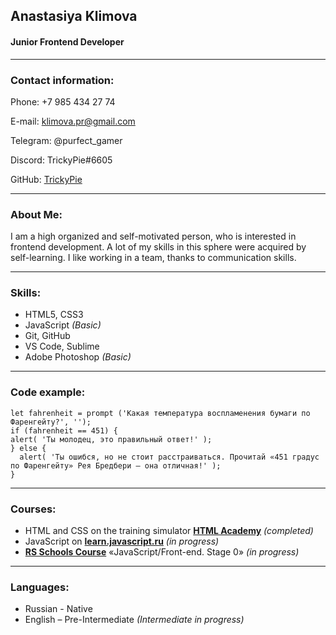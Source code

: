 ## **Anastasiya Klimova**

#### Junior Frontend Developer
---

### **Contact information:**

Phone: +7 985 434 27 74

E-mail: klimova.pr@gmail.com

Telegram: @purfect_gamer

Discord: TrickyPie#6605

GitHub: [TrickyPie](https://github.com/TrickyPie)

---

### **About Me:**

I am a high organized and self-motivated person, who is interested in frontend development. A lot of my skills in this sphere were acquired by self-learning. I like working in a team, thanks to communication skills.

---

### **Skills:**

* HTML5, CSS3
* JavaScript *(Basic)*
* Git, GitHub
* VS Code, Sublime
* Adobe Photoshop *(Basic)*

---

### **Code example:**

```
let fahrenheit = prompt ('Какая температура воспламенения бумаги по Фаренгейту?', '');
if (fahrenheit == 451) {
alert( 'Ты молодец, это правильный ответ!' );
} else {
  alert( 'Ты ошибся, но не стоит расстраиваться. Прочитай «451 градус по Фаренгейту» Рея Бредбери — она отличная!' ); 
}
```

---

### **Courses:**
* HTML and CSS on the training simulator [**HTML Academy**](https://htmlacademy.ru/) *(completed)*
* JavaScript on [**learn.javascript.ru**](https://learn.javascript.ru/) *(in progress)*
* [**RS Schools Course**](https://rs.school/) «JavaScript/Front-end. Stage 0» *(in progress)*

---

### **Languages:**
* Russian - Native
* English – Pre-Intermediate *(Intermediate in progress)*
